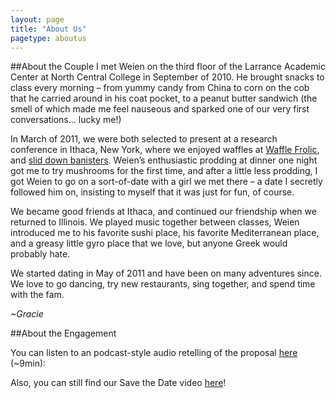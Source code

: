 ```yaml
---
layout: page
title: "About Us"
pagetype: aboutus
---
```

##About the Couple
I met Weien on the third floor of the Larrance Academic Center at North Central College in September of 2010. He brought snacks to class every morning – from yummy candy from China to corn on the cob that he carried around in his coat pocket, to a peanut butter sandwich (the smell of which made me feel nauseous and sparked one of our very first conversations… lucky me!)

In March of 2011, we were both selected to present at a research conference in Ithaca, New York, where we enjoyed waffles at [Waffle Frolic](http://www.wafflefrolicking.com/), and [slid down banisters](https://sphotos-b.xx.fbcdn.net/hphotos-ash4/250512_692685143204_7608251_n.jpg). Weien’s enthusiastic prodding at dinner one night got me to try mushrooms for the first time, and after a little less prodding, I got Weien to go on a sort-of-date with a girl we met there – a date I secretly followed him on, insisting to myself that it was just for fun, of course.

We became good friends at Ithaca, and continued our friendship when we returned to Illinois. We played music together between classes, Weien introduced me to his favorite sushi place, his favorite Mediterranean place, and a greasy little gyro place that we love, but anyone Greek would probably hate.

We started dating in May of 2011 and have been on many adventures since. We love to go dancing, try new restaurants, sing together, and spend time with the fam.

  *~Gracie*
  
##About the Engagement

You can listen to an podcast-style audio retelling of the proposal [here](engagementstory.mp3) (~9min):

Also, you can still find our Save the Date video [here](http://vimeo.com/49057034)!
